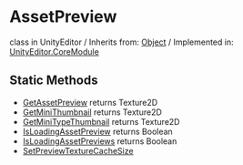 # AssetPreview
class in UnityEditor
 / Inherits from: <a href="https://docs.unity3d.com/6000.0/Documentation/ScriptReference/Object.html">Object</a> / Implemented in: <a href="https://docs.unity3d.com/6000.0/Documentation/ScriptReference/UnityEditor.CoreModule.html">UnityEditor.CoreModule</a>
## Static Methods
- <a href="https://docs.unity3d.com/6000.0/Documentation/ScriptReference/AssetPreview.GetAssetPreview.html">GetAssetPreview</a> returns Texture2D
- <a href="https://docs.unity3d.com/6000.0/Documentation/ScriptReference/AssetPreview.GetMiniThumbnail.html">GetMiniThumbnail</a> returns Texture2D
- <a href="https://docs.unity3d.com/6000.0/Documentation/ScriptReference/AssetPreview.GetMiniTypeThumbnail.html">GetMiniTypeThumbnail</a> returns Texture2D
- <a href="https://docs.unity3d.com/6000.0/Documentation/ScriptReference/AssetPreview.IsLoadingAssetPreview.html">IsLoadingAssetPreview</a> returns Boolean
- <a href="https://docs.unity3d.com/6000.0/Documentation/ScriptReference/AssetPreview.IsLoadingAssetPreviews.html">IsLoadingAssetPreviews</a> returns Boolean
- <a href="https://docs.unity3d.com/6000.0/Documentation/ScriptReference/AssetPreview.SetPreviewTextureCacheSize.html">SetPreviewTextureCacheSize</a>
